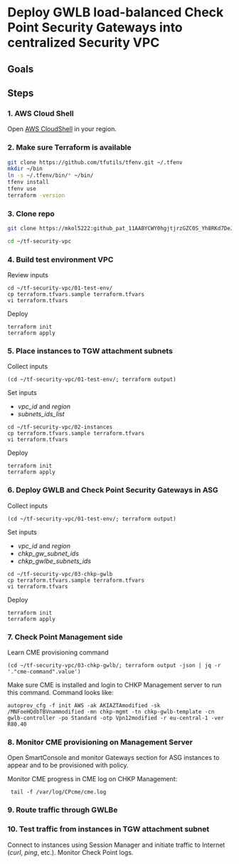 # Deploy GWLB load-balanced Check Point Security Gateways into centralized Security VPC

## Goals

## Steps

### 1. AWS Cloud Shell
Open [AWS CloudShell](https://eu-central-1.console.aws.amazon.com/cloudshell/home?region=eu-central-1#) in your region.

### 2. Make sure Terraform is available
```bash
git clone https://github.com/tfutils/tfenv.git ~/.tfenv
mkdir ~/bin
ln -s ~/.tfenv/bin/* ~/bin/
tfenv install
tfenv use
terraform -version
```

### 3. Clone repo
```bash
git clone https://mkol5222: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@github.com/mkol5222/tf-security-vpc.git ~/tf-security-vpc

cd ~/tf-security-vpc
```

### 4. Build test environment VPC

Review inputs
```
cd ~/tf-security-vpc/01-test-env/
cp terraform.tfvars.sample terraform.tfvars
vi terraform.tfvars
```

Deploy
```
terraform init
terraform apply
```

### 5. Place instances to TGW attachment subnets
Collect inputs
```
(cd ~/tf-security-vpc/01-test-env/; terraform output)
```

Set inputs
* *vpc_id* and *region*
* *subnets_ids_list*
```
cd ~/tf-security-vpc/02-instances
cp terraform.tfvars.sample terraform.tfvars
vi terraform.tfvars
```

Deploy
```
terraform init
terraform apply
```

### 6. Deploy GWLB and Check Point Security Gateways in ASG
Collect inputs
```
(cd ~/tf-security-vpc/01-test-env/; terraform output)
```

Set inputs
* *vpc_id* and *region*
* *chkp_gw_subnet_ids*
* *chkp_gwlbe_subnets_ids*
```
cd ~/tf-security-vpc/03-chkp-gwlb
cp terraform.tfvars.sample terraform.tfvars
vi terraform.tfvars
```

Deploy
```
terraform init
terraform apply
```

### 7. Check Point Management side
Learn CME provisioning command
```
(cd ~/tf-security-vpc/03-chkp-gwlb/; terraform output -json | jq -r '."cme-command".value')
```

Make sure CME is installed and login to CHKP Management server to run this command. Command looks like:
```
autoprov_cfg -f init AWS -ak AKIAZTAmodified -sk /MNFoeHQdbTBVnammodified -mn chkp-mgmt -tn chkp-gwlb-template -cn gwlb-controller -po Standard -otp Vpn12modified -r eu-central-1 -ver R80.40
```

### 8. Monitor CME provisioning on Management Server

Open SmartConsole and monitor Gateways section for ASG instances to appear and to be provisioned with policy.

Monitor CME progress in CME log on CHKP Management:
```
 tail -f /var/log/CPcme/cme.log
```

### 9. Route traffic through GWLBe


### 10. Test traffic from instances in TGW attachment subnet

Connect to instances using Session Manager and initiate traffic to Internet (*curl*, *ping*, etc.). Monitor Check Point logs.